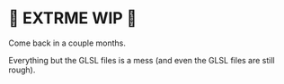 # 🚧 EXTRME WIP 🚧

Come back in a couple months.

Everything but the GLSL files is a mess (and even the GLSL files are still rough).

